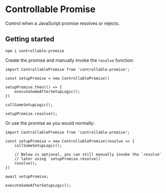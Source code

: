 # Controllable Promise

Control when a JavaScript promise resolves or rejects.

## Getting started

```
npm i controllable-promise
```

Create the promise and manually invoke the `resolve` function:

```TS
import ControllablePromise from 'controllable-promise';

const setupPromise = new ControllablePromise()

setupPromise.then(() => {
    executeSomeAfterSetupLogic();
})

callSomeSetupLogic();

setupPromise.resolve();
```

Or use the promise as you would normally:

```TS
import ControllablePromise from 'controllable-promise';

const setupPromise = new ControllablePromise(resolve => {
    callSomeSetupLogic();

    // Below is optional, you can still manually invoke the `resolve`
    // later using `setupPromise.resolve()`
    resolve();
})

await setupPromise;

executeSomeAfterSetupLogic();
```
